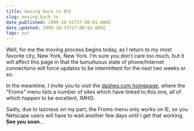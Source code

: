 ```yaml
---
title: moving back to NYC
slug: moving_back_to
date_published: 1999-10-31T17:00:01.000Z
date_updated: 1999-10-31T17:00:01.000Z
tags: nyc
---
```


Well, for me the moving process begins today, as I return to my most favorite city, New York, New York. I’m sure you don’t care too much, but it will affect this page in that the tumultuous state of phone/Internet connections will force updates to be intermittent for the next two weeks or so.

In the meantime, I invite you to visit the [dashes.com homepage](http://www.dashes.com), where the "Froms" menu lists a number of sites which have linked to this one, all of which happen to be excellent, IMHO.

Sadly, due to laziness on my part, the Froms menu only works on IE, so you Netscape users will have to wait another few days until I get that working. **See you soon**…
